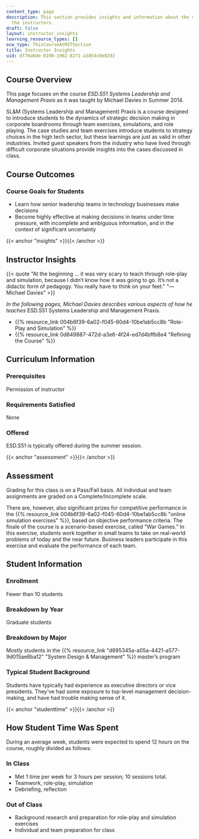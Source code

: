 ```yaml
---
content_type: page
description: This section provides insights and information about the course from
  the instructors.
draft: false
layout: instructor_insights
learning_resource_types: []
ocw_type: ThisCourseAtMITSection
title: Instructor Insights
uid: df70a6de-0190-1962-8271-a3854c0e8293
---
```

## Course Overview

This page focuses on the course _ESD.S51 Systems Leadership and Management Praxis_ as it was taught by Michael Davies in Summer 2014.

SL&M (Systems Leadership and Management) Praxis is a course designed to introduce students to the dynamics of strategic decision making in corporate boardrooms through team exercises, simulations, and role playing. The case studies and team exercises introduce students to strategy choices in the high tech sector, but these learnings are just as valid in other industries. Invited guest speakers from the industry who have lived through difficult corporate situations provide insights into the cases discussed in class.

## Course Outcomes

### Course Goals for Students

- Learn how senior leadership teams in technology businesses make decisions
- Become highly effective at making decisions in teams under time pressure, with incomplete and ambiguous information, and in the context of significant uncertainty

{{< anchor "insights" >}}{{< /anchor >}}

## Instructor Insights

{{< quote "At the beginning … it was very scary to teach through role-play and simulation, because I didn’t know how it was going to go. It’s not a didactic form of pedagogy. You really have to think on your feet." "—Michael Davies" >}}

_In the following pages, Michael Davies describes various aspects of how he teaches_ ESD.S51 Systems Leadership and Management Praxis.

- {{% resource_link 004b6f39-6a02-f045-60d4-10be1ab5cc8b "Role-Play and Simulation" %}}
- {{% resource_link 0d849887-472d-a3e6-4f24-ed7d4bffb8e4 "Refining the Course" %}}

## Curriculum Information

### Prerequisites

Permission of instructor

### Requirements Satisfied

None

### Offered

ESD.S51 is typically offered during the summer session.

{{< anchor "assessment" >}}{{< /anchor >}}

## Assessment

Grading for this class is on a Pass/Fail basis. All individual and team assignments are graded on a Complete/Incomplete scale.

There are, however, also significant prizes for competitive performance in the {{% resource_link 004b6f39-6a02-f045-60d4-10be1ab5cc8b "online simulation exercises" %}}, based on objective performance criteria. The finale of the course is a scenario-based exercise, called “War Games.” In this exercise, students work together in small teams to take on real-world problems of today and the near future. Business leaders participate in this exercise and evaluate the performance of each team.

## Student Information

### Enrollment

Fewer than 10 students

### Breakdown by Year

Graduate students

### Breakdown by Major

Mostly students in the {{% resource_link "d895345a-a05a-4421-a577-9d015ae6ba12" "System Design & Management" %}} master’s program

### Typical Student Background

Students have typically had experience as executive directors or vice presidents. They’ve had some exposure to top-level management decision-making, and have had trouble making sense of it.

{{< anchor "studenttime" >}}{{< /anchor >}}

## How Student Time Was Spent

During an average week, students were expected to spend 12 hours on the course, roughly divided as follows:

### In Class

- Met 1 time per week for 3 hours per session; 10 sessions total.
- Teamwork, role-play, simulation
- Debriefing, reflection

### Out of Class

- Background research and preparation for role-play and simulation exercises
- Individual and team preparation for class